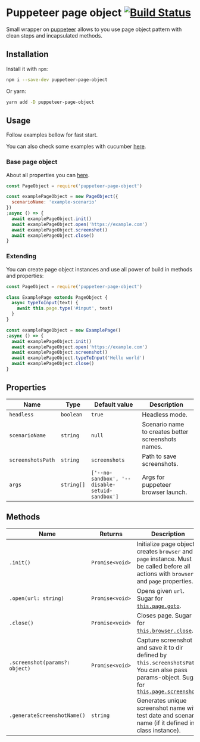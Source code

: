 # Puppeteer page object [![Build Status](https://travis-ci.org/lamartire/puppeteer-page-object.svg?branch=master)](https://travis-ci.org/lamartire/puppeteer-page-object)

Small wrapper on [puppeteer](https://github.com/GoogleChrome/puppeteer/) allows
to you use page object pattern with clean steps and incapsulated methods.

## Installation

Install it with `npm`:

```bash
npm i --save-dev puppeteer-page-object
```

Or yarn:

```bash
yarn add -D puppeteer-page-object
```

## Usage

Follow examples bellow for fast start.

You can also check some examples with cucumber [here](https://github.com/lamartire/puppeteer-cucumber-test).

### Base page object

About all properties you can [here](#properties).

```js
const PageObject = require('puppeteer-page-object')

const examplePageObject = new PageObject({
  scenarioName: 'example-scenario'
})
;async () => {
  await examplePageObject.init()
  await examplePageObject.open('https://example.com')
  await examplePageObject.screenshot()
  await examplePageObject.close()
}
```

### Extending

You can create page object instances and use all power of build in methods and
properties:

```js
const PageObject = require('puppeteer-page-object')

class ExamplePage extends PageObject {
  async typeToInput(text) {
    await this.page.type('#input', text)
  }
}

const examplePageObject = new ExamplePage()
;async () => {
  await examplePageObject.init()
  await examplePageObject.open('https://example.com')
  await examplePageObject.screenshot()
  await examplePageObject.typeToInput('Hello world')
  await examplePageObject.close()
}
```

## Properties

| Name              | Type       | Default value                                  | Description                                        |
| ----------------- | ---------- | ---------------------------------------------- | -------------------------------------------------- |
| `headless`        | `boolean`  | `true`                                         | Headless mode.                                     |
| `scenarioName`    | `string`   | `null`                                         | Scenario name to creates better screenshots names. |
| `screenshotsPath` | `string`   | `screenshots`                                  | Path to save screenshots.                          |
| `args`            | `string[]` | `['--no-sandbox', '--disable-setuid-sandbox']` | Args for puppeteer browser launch.                 |

## Methods

| Name                           | Returns         | Description                                                                                                                                                                                                                           |
| ------------------------------ | --------------- | ------------------------------------------------------------------------------------------------------------------------------------------------------------------------------------------------------------------------------------- |
| `.init()`                      | `Promise<void>` | Initialize page object, creates `browser` and `page` instance. Must be called before all actions with `browser` and `page` properties.                                                                                                |
| `.open(url: string)`           | `Promise<void>` | Opens given `url`. Sugar for [`this.page.goto`](https://github.com/GoogleChrome/puppeteer/blob/master/docs/api.md#pagegotourl-options).                                                                                               |
| `.close()`                     | `Promise<void>` | Closes page. Sugar for [`this.browser.close`](https://github.com/GoogleChrome/puppeteer/blob/master/docs/api.md#browserclose).                                                                                                        |
| `.screenshot(params?: object)` | `Promise<void>` | Capture screenshot and save it to dir defined by `this.screenshotsPath`. You can alse pass params-object. Sugar for [`this.page.screenshot`](https://github.com/GoogleChrome/puppeteer/blob/master/docs/api.md#pagescreenshotoptions) |
| `.generateScreenshotName()`    | `string`        | Generates unique screenshot name with test date and scenario name (if it defined in class instance).                                                                                                                                  |
